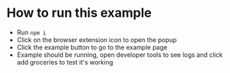 # How to run this example
- Run `npm i`
- Click on the browser extension icon to open the popup
- Click the example button to go to the example page
- Example should be running, open developer tools to see logs and click add groceries to test it's working